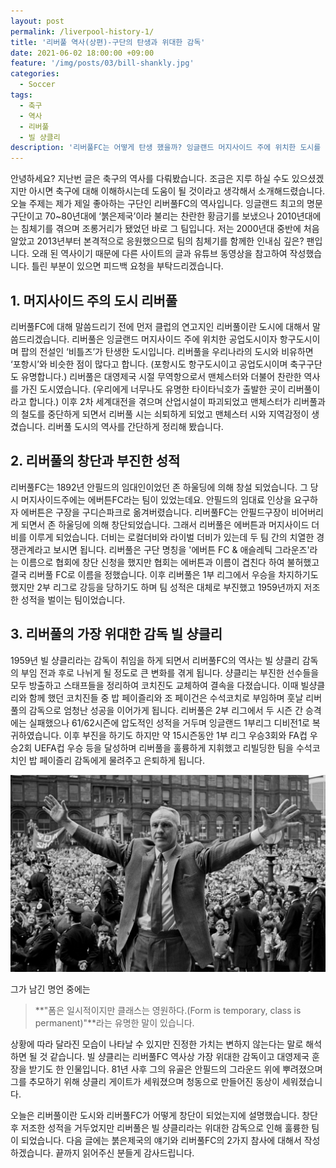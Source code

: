 ```yaml
---
layout: post
permalink: /liverpool-history-1/
title: '리버풀 역사(상편)-구단의 탄생과 위대한 감독'
date: 2021-06-02 18:00:00 +09:00
feature: '/img/posts/03/bill-shankly.jpg'
categories:
  - Soccer
tags:
  - 축구
  - 역사
  - 리버풀
  - 빌 샹클리
description: '리버풀FC는 어떻게 탄생 했을까? 잉글랜드 머지사이드 주에 위치한 도시를 연고지로 두고있는 리버풀FC의 창단과 구단 역사상 가장  위대한 감독인 빌 샹클리에 대해서...'
---
```


  안녕하세요? 지난번 글은 축구의 역사를 다뤄봤습니다. 조금은 지루 하실 수도 있으셨겠지만 아시면 축구에 대해 이해하시는데 도움이 될 것이라고 생각해서 소개해드렸습니다. 오늘 주제는 제가 제일 좋아하는 구단인 리버풀FC의 역사입니다. 잉글랜드 최고의 명문구단이고 70~80년대에 ‘붉은제국’이라 불리는 찬란한 황금기를 보냈으나 2010년대에는 침체기를 겪으며 조롱거리가 됐었던 바로 그 팀입니다. 저는 2000년대 중반에 처음 알았고 2013년부터 본격적으로 응원했으므로 팀의 침체기를 함께한 인내심 깊은? 팬입니다. 오래 된 역사이기 때문에 다른 사이트의 글과 유튜브 동영상을 참고하여 작성했습니다. 틀린 부분이 있으면 피드백 요청을 부탁드리겠습니다.

  ## 1. 머지사이드 주의 도시 리버풀

  리버풀FC에 대해 말씀드리기 전에 먼저 클럽의 연고지인 리버풀이란 도시에 대해서 말씀드리겠습니다. 리버풀은 잉글랜드 머지사이드 주에 위치한 공업도시이자 항구도시이며 팝의 전설인 ‘비틀즈’가 탄생한 도시입니다. 리버풀을 우리나라의 도시와 비유하면 ‘포항시’와 비슷한 점이 많다고 합니다. (포항시도 항구도시이고 공업도시이며 축구구단도 유명합니다.) 리버풀은 대영제국 시절 무역항으로서 맨체스터와 더불어 찬란한 역사를 가진 도시였습니다. (우리에게 너무나도 유명한 타이타닉호가 출발한 곳이 리버풀이라고 합니다.) 이후 2차 세계대전을 겪으며 산업시설이 파괴되었고 맨체스터가 리버풀과의 철도를 중단하게 되면서 리버풀 시는 쇠퇴하게 되었고 맨체스터 시와 지역감정이 생겼습니다. 리버풀 도시의 역사를 간단하게 정리해 봤습니다.

  ## 2. 리버풀의 창단과 부진한 성적

  리버풀FC는 1892년 안필드의 임대인이었던 존 하울딩에 의해 창설 되었습니다. 그 당시 머지사이드주에는 에버튼FC라는 팀이 있었는데요. 안필드의 임대료 인상을 요구하자 에버튼은 구장을 구디슨파크로 옮겨버렸습니다. 리버풀FC는 안필드구장이 비어버리게 되면서 존 하울딩에 의해 창단되었습니다. 그래서 리버풀은 에버튼과 머지사이드 더비를 이루게 되었습니다. 더비는 로컬더비와 라이벌 더비가 있는데 두 팀 간의 치열한 경쟁관계라고 보시면 됩니다. 리버풀은 구단 명칭을 '에버튼 FC & 애슬레틱 그라운즈'라는 이름으로 협회에 창단 신청을 했지만 협회는 에버튼과 이름이 겹친다 하여 불허했고 결국 리버풀 FC로 이름을 정했습니다. 이후 리버풀은 1부 리그에서 우승을 차지하기도 했지만 2부 리그로 강등을 당하기도 하며 팀 성적은 대체로 부진했고 1959년까지 저조한 성적을 벌이는 팀이었습니다.

  ## 3. 리버풀의 가장 위대한 감독 빌 샹클리

  1959년 빌 샹클리라는 감독이 취임을 하게 되면서 리버풀FC의 역사는 빌 샹클리 감독의 부임 전과 후로 나뉘게 될 정도로 큰 변화를 겪게 됩니다. 샹클리는 부진한 선수들을 모두 방출하고 스태프들을 정리하여 코치진도 교체하여 결속을 다졌습니다. 이때 빌샹클리와 함께 했던 코치진들 중 밥 페이즐리와 조 페이건은 수석코치로 부임하며 훗날 리버풀의 감독으로 엄청난 성공을 이어가게 됩니다. 리버풀은 2부 리그에서 두 시즌 간 승격에는 실패했으나 61/62시즌에 압도적인 성적을 거두며 잉글랜드 1부리그 디비전1로 복귀하였습니다. 이후 부진을 하기도 하지만 약 15시즌동안 1부 리그 우승3회와 FA컵 우승2회 UEFA컵 우승 등을 달성하며 리버풀을 훌륭하게 지휘했고 리빌딩한 팀을 수석코치인 밥 페이즐리 감독에게 물려주고 은퇴하게 됩니다.

  ![빌 샹클리](/img/posts/03/bill-shankly.jpg)

  그가 남긴 명언 중에는
  > **"폼은 일시적이지만 클래스는 영원하다.(Form is temporary, class is permanent)"**라는 유명한 말이 있습니다.

  상황에 따라 달라진 모습이 나타날 수 있지만 진정한 가치는 변하지 않는다는 말로 해석하면 될 것 같습니다. 빌 샹클리는 리버풀FC 역사상 가장 위대한 감독이고 대영제국 훈장을 받기도 한 인물입니다. 81년 사후 그의 유골은 안필드의 그라운드 위에 뿌려졌으며 그를 추모하기 위해 샹클리 게이트가 세워졌으며 청동으로 만들어진 동상이 세워졌습니다.

  오늘은 리버풀이란 도시와 리버풀FC가 어떻게 창단이 되었는지에 설명했습니다. 창단 후 저조한 성적을 거두었지만 리버풀은 빌 샹클리라는 위대한 감독으로 인해 훌륭한 팀이 되었습니다. 다음 글에는 붉은제국의 얘기와 리버풀FC의 2가지 참사에 대해서 작성하겠습니다. 끝까지 읽어주신 분들게 감사드립니다.

